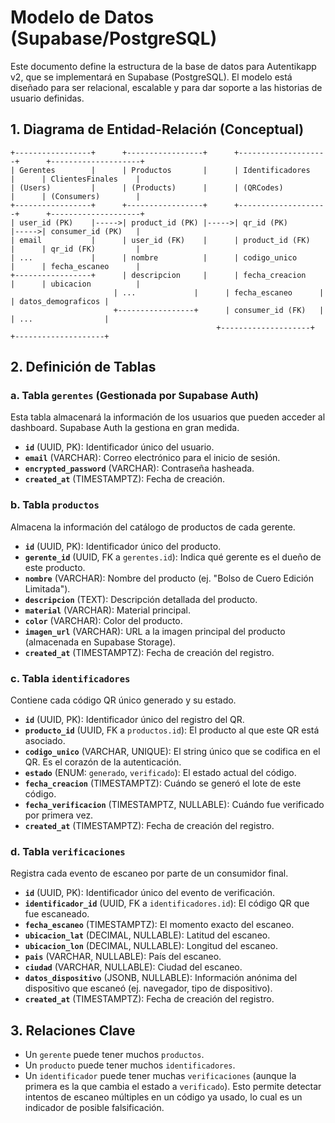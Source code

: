 # Modelo de Datos (Supabase/PostgreSQL)

Este documento define la estructura de la base de datos para Autentikapp v2, que se implementará en Supabase (PostgreSQL). El modelo está diseñado para ser relacional, escalable y para dar soporte a las historias de usuario definidas.

## 1. Diagrama de Entidad-Relación (Conceptual)

```
+-----------------+      +-----------------+      +--------------------+      +--------------------+
| Gerentes        |      | Productos       |      | Identificadores    |      | ClientesFinales    |
| (Users)         |      | (Products)      |      | (QRCodes)          |      | (Consumers)        |
+-----------------+      +-----------------+      +--------------------+      +--------------------+
| user_id (PK)    |----->| product_id (PK) |----->| qr_id (PK)         |----->| consumer_id (PK)   |
| email           |      | user_id (FK)    |      | product_id (FK)    |      | qr_id (FK)         |
| ...             |      | nombre          |      | codigo_unico       |      | fecha_escaneo      |
+-----------------+      | descripcion     |      | fecha_creacion     |      | ubicacion          |
                       | ...             |      | fecha_escaneo      |      | datos_demograficos |
                       +-----------------+      | consumer_id (FK)   |      | ...                |
                                              +--------------------+      +--------------------+
```

## 2. Definición de Tablas

### a. Tabla `gerentes` (Gestionada por Supabase Auth)

Esta tabla almacenará la información de los usuarios que pueden acceder al dashboard. Supabase Auth la gestiona en gran medida.

-   **`id`** (UUID, PK): Identificador único del usuario.
-   **`email`** (VARCHAR): Correo electrónico para el inicio de sesión.
-   **`encrypted_password`** (VARCHAR): Contraseña hasheada.
-   **`created_at`** (TIMESTAMPTZ): Fecha de creación.

### b. Tabla `productos`

Almacena la información del catálogo de productos de cada gerente.

-   **`id`** (UUID, PK): Identificador único del producto.
-   **`gerente_id`** (UUID, FK a `gerentes.id`): Indica qué gerente es el dueño de este producto.
-   **`nombre`** (VARCHAR): Nombre del producto (ej. "Bolso de Cuero Edición Limitada").
-   **`descripcion`** (TEXT): Descripción detallada del producto.
-   **`material`** (VARCHAR): Material principal.
-   **`color`** (VARCHAR): Color del producto.
-   **`imagen_url`** (VARCHAR): URL a la imagen principal del producto (almacenada en Supabase Storage).
-   **`created_at`** (TIMESTAMPTZ): Fecha de creación del registro.

### c. Tabla `identificadores`

Contiene cada código QR único generado y su estado.

-   **`id`** (UUID, PK): Identificador único del registro del QR.
-   **`producto_id`** (UUID, FK a `productos.id`): El producto al que este QR está asociado.
-   **`codigo_unico`** (VARCHAR, UNIQUE): El string único que se codifica en el QR. Es el corazón de la autenticación.
-   **`estado`** (ENUM: `generado`, `verificado`): El estado actual del código.
-   **`fecha_creacion`** (TIMESTAMPTZ): Cuándo se generó el lote de este código.
-   **`fecha_verificacion`** (TIMESTAMPTZ, NULLABLE): Cuándo fue verificado por primera vez.
-   **`created_at`** (TIMESTAMPTZ): Fecha de creación del registro.

### d. Tabla `verificaciones`

Registra cada evento de escaneo por parte de un consumidor final.

-   **`id`** (UUID, PK): Identificador único del evento de verificación.
-   **`identificador_id`** (UUID, FK a `identificadores.id`): El código QR que fue escaneado.
-   **`fecha_escaneo`** (TIMESTAMPTZ): El momento exacto del escaneo.
-   **`ubicacion_lat`** (DECIMAL, NULLABLE): Latitud del escaneo.
-   **`ubicacion_lon`** (DECIMAL, NULLABLE): Longitud del escaneo.
-   **`pais`** (VARCHAR, NULLABLE): País del escaneo.
-   **`ciudad`** (VARCHAR, NULLABLE): Ciudad del escaneo.
-   **`datos_dispositivo`** (JSONB, NULLABLE): Información anónima del dispositivo que escaneó (ej. navegador, tipo de dispositivo).
-   **`created_at`** (TIMESTAMPTZ): Fecha de creación del registro.

## 3. Relaciones Clave

-   Un `gerente` puede tener muchos `productos`.
-   Un `producto` puede tener muchos `identificadores`.
-   Un `identificador` puede tener muchas `verificaciones` (aunque la primera es la que cambia el estado a `verificado`). Esto permite detectar intentos de escaneo múltiples en un código ya usado, lo cual es un indicador de posible falsificación.
